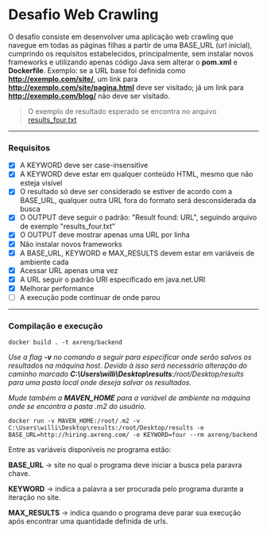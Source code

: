 # Desafio Web Crawling
O desafio consiste em desenvolver uma aplicação web crawling que navegue em todas as páginas filhas a partir de uma BASE_URL (url inicial), cumprindo os requisitos estabelecidos, principalmente, sem instalar novos frameworks e utilizando apenas código Java sem alterar o **pom.xml** e **Dockerfile**. Exemplo: se a URL base foi definida como **http://exemplo.com/site/**, um link para **http://exemplo.com/site/pagina.html** deve ser visitado; já um link para **http://exemplo.com/blog/** não deve ser visitado. 

> O exemplo de resultado esperado se encontra no arquivo [results_four.txt](results_four.txt)

---

### Requisitos
- [x] A KEYWORD deve ser case-insensitive
- [x] A KEYWORD deve estar em qualquer conteúdo HTML, mesmo que não esteja visível
- [x] O resultado só deve ser considerado se estiver de acordo com a BASE_URL, qualquer outra URL fora do formato será desconsiderada da busca
- [x] O OUTPUT deve seguir o padrão: "Result found: URL", seguindo arquivo de exemplo "results_four.txt"
- [x] O OUTPUT deve mostrar apenas uma URL por linha
- [x] Não instalar novos frameworks
- [x] A BASE_URL, KEYWORD e MAX_RESULTS devem estar em variáveis de ambiente cada
- [x] Acessar URL apenas uma vez
- [x] A URL seguir o padrão URI especificado em java.net.URI
- [x] Melhorar performance
- [ ] A execução pode continuar de onde parou

---

### Compilação e execução

`docker build . -t axreng/backend`

*Use a flag **-v** no comando a seguir para especificar onde serão salvos os resultados na máquina host.
Devido à isso será necessário alteração do caminho marcado **C:\Users\willi\Desktop\results**:/root/Desktop/results para uma pasta local onde deseja salvar os resultados.*

*Mude também a **MAVEN_HOME** para a variável de ambiente na máquina onde se encontra a pasta .m2 do usuário.*

`docker run -v MAVEN_HOME:/root/.m2 -v C:\Users\willi\Desktop\results:/root/Desktop/results -e BASE_URL=http://hiring.axreng.com/ -e KEYWORD=four --rm axreng/backend`

Entre as variáveis disponíveis no programa estão:

**BASE_URL** -> site no qual o programa deve iniciar a busca pela paravra chave.

**KEYWORD** -> indica a palavra a ser procurada pelo programa durante a iteração no site.

**MAX_RESULTS** -> indica quando o programa deve parar sua execução após encontrar uma quantidade definida de urls.
